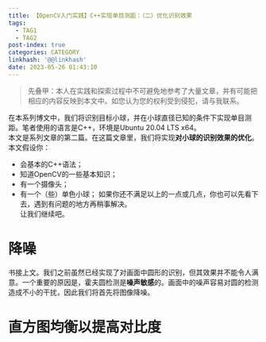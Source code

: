 ```yaml
---
title: 【OpenCV入门实践】C++实现单目测距：（二）优化识别效果
tags:
  - TAG1
  - TAG2
post-index: true
categories: CATEGORY
linkhash: '@@linkhash'
date: 2023-05-26 01:43:10
---
```


 > 先叠甲：本人在实践和探索过程中不可避免地参考了大量文章，并有可能把相应的内容反映到本文中。如您认为您的权利受到侵犯，请与我联系。

在本系列博文中，我们将识别目标小球，并在小球直径已知的条件下实现单目测距。笔者使用的语言是C++，环境是Ubuntu 20.04 LTS x64。  
本文是系列文章的第二篇。在这篇文章里，我们将实现**对小球的识别效果的优化**。  
本文假设你：
 - 会基本的C++语法；
 - 知道OpenCV的一些基本知识；
 - 有一个摄像头；
 - 有一个（些）单色小球；
如果你还不满足以上的一点或几点，你也可以先看下去，遇到有问题的地方再稍事解决。  
让我们继续吧。  

# 降噪

书接上文。我们之前虽然已经实现了对画面中圆形的识别，但其效果并不能令人满意。一个重要的原因是，霍夫圆检测是**噪声敏感**的。画面中的噪声容易对圆的检测造成不小的干扰，因此我们将首先将图像降噪。

# 直方图均衡以提高对比度